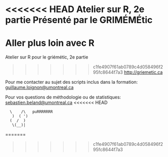 <<<<<<< HEAD
Atelier sur R, 2e partie
Présenté par le GRIMÉMÉtic
=======
# Aller plus loin avec R
Atelier sur R pour le griémétic, 2e partie
>>>>>>> c1fe4907f61ab0789c4d058496f295fc8644f7a3
http://griemetic.ca

Pour me contacter au sujet des scripts inclus dans la formation:
guillaume.loignon@umontreal.ca

Pour vos questions de méthodologie ou de statistiques:
sebastien.beland@umontreal.ca
<<<<<<< HEAD

      \    /\   puRRRRRRR
       )  ( ')
      (  /  )
       \(__)|
=======
>>>>>>> c1fe4907f61ab0789c4d058496f295fc8644f7a3
